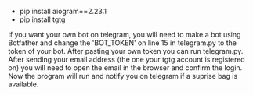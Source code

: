 - pip install aiogram==2.23.1
- pip install tgtg

If you want your own bot on telegram, you will need to make a bot using Botfather and change the 'BOT_TOKEN' on line 15 in telegram.py to the token of your bot. 
After pasting your own token you can run telegram.py. After sending your email address (the one your tgtg account is registered on) you will need to open the email in the browser and confirm the login. 
Now the program will run and notify you on telegram if a suprise bag is available. 
